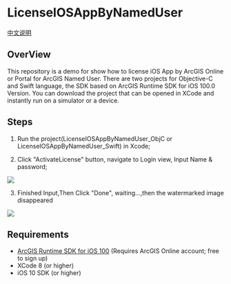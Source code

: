 # LicenseIOSAppByNamedUser

[中文说明](https://github.com/makeling/CustomLocationDataSourceV100.0-ObjC/blob/master/README_CN.md)

## OverView

This repository is a demo for show how to license iOS App by ArcGIS Online or Portal for ArcGIS Named User. There are two projects for Objective-C and Swift language, the SDK based on ArcGIS Runtime SDK for iOS 100.0 Version. You can download the project that can be opened in XCode and instantly run on a simulator or a device.


## Steps


1. Run the project(LicenseIOSAppByNamedUser_ObjC or LicenseIOSAppByNamedUser_Swift) in Xcode;

2. Click "ActivateLicense" button, navigate to Login view, Input Name & password;

![](https://raw.githubusercontent.com/serverteamCN/TechnicalArticles/master/pictures/LicenseIOSAppByNamedUser01.png)  

3. Finished Input,Then Click "Done", waiting...,then the watermarked image disappeared

![](https://raw.githubusercontent.com/serverteamCN/TechnicalArticles/master/pictures/LicenseIOSAppByNamedUser02.png)


## Requirements

* [ArcGIS Runtime SDK for iOS 100](https://developers.arcgis.com/en/ios/) (Requires ArcGIS Online account; free to sign up)
* XCode 8 (or higher)
* iOS 10 SDK (or higher)


